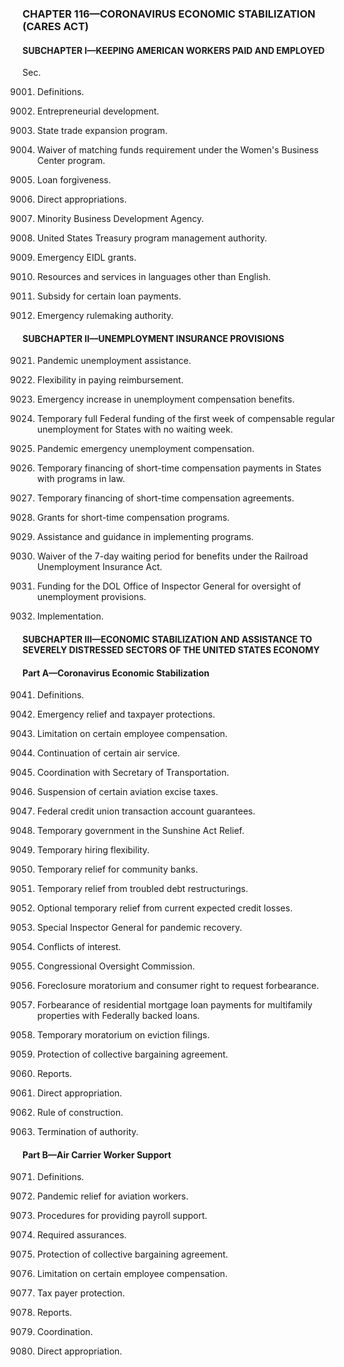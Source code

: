 ### **CHAPTER 116—CORONAVIRUS ECONOMIC STABILIZATION (CARES ACT)** ###

#### SUBCHAPTER I—KEEPING AMERICAN WORKERS PAID AND EMPLOYED ####

Sec.

9001. Definitions.

9002. Entrepreneurial development.

9003. State trade expansion program.

9004. Waiver of matching funds requirement under the Women's Business Center program.

9005. Loan forgiveness.

9006. Direct appropriations.

9007. Minority Business Development Agency.

9008. United States Treasury program management authority.

9009. Emergency EIDL grants.

9010. Resources and services in languages other than English.

9011. Subsidy for certain loan payments.

9012. Emergency rulemaking authority.

#### SUBCHAPTER II—UNEMPLOYMENT INSURANCE PROVISIONS ####

9021. Pandemic unemployment assistance.

9022. Flexibility in paying reimbursement.

9023. Emergency increase in unemployment compensation benefits.

9024. Temporary full Federal funding of the first week of compensable regular unemployment for States with no waiting week.

9025. Pandemic emergency unemployment compensation.

9026. Temporary financing of short-time compensation payments in States with programs in law.

9027. Temporary financing of short-time compensation agreements.

9028. Grants for short-time compensation programs.

9029. Assistance and guidance in implementing programs.

9030. Waiver of the 7-day waiting period for benefits under the Railroad Unemployment Insurance Act.

9031. Funding for the DOL Office of Inspector General for oversight of unemployment provisions.

9032. Implementation.

#### SUBCHAPTER III—ECONOMIC STABILIZATION AND ASSISTANCE TO SEVERELY DISTRESSED SECTORS OF THE UNITED STATES ECONOMY ####

#### Part A—Coronavirus Economic Stabilization ####

9041. Definitions.

9042. Emergency relief and taxpayer protections.

9043. Limitation on certain employee compensation.

9044. Continuation of certain air service.

9045. Coordination with Secretary of Transportation.

9046. Suspension of certain aviation excise taxes.

9047. Federal credit union transaction account guarantees.

9048. Temporary government in the Sunshine Act Relief.

9049. Temporary hiring flexibility.

9050. Temporary relief for community banks.

9051. Temporary relief from troubled debt restructurings.

9052. Optional temporary relief from current expected credit losses.

9053. Special Inspector General for pandemic recovery.

9054. Conflicts of interest.

9055. Congressional Oversight Commission.

9056. Foreclosure moratorium and consumer right to request forbearance.

9057. Forbearance of residential mortgage loan payments for multifamily properties with Federally backed loans.

9058. Temporary moratorium on eviction filings.

9059. Protection of collective bargaining agreement.

9060. Reports.

9061. Direct appropriation.

9062. Rule of construction.

9063. Termination of authority.

#### Part B—Air Carrier Worker Support ####

9071. Definitions.

9072. Pandemic relief for aviation workers.

9073. Procedures for providing payroll support.

9074. Required assurances.

9075. Protection of collective bargaining agreement.

9076. Limitation on certain employee compensation.

9077. Tax payer protection.

9078. Reports.

9079. Coordination.

9080. Direct appropriation.